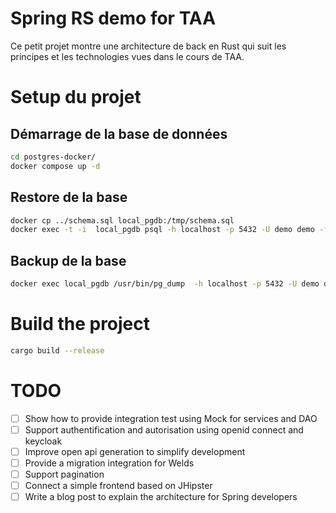 # Spring RS demo for TAA

Ce petit projet montre une architecture de back en Rust qui suit les principes et les technologies vues dans le cours de TAA. 





# Setup du projet

## Démarrage de la base de données

```bash
cd postgres-docker/
docker compose up -d 
```

## Restore de la base

```bash
docker cp ../schema.sql local_pgdb:/tmp/schema.sql
docker exec -t -i  local_pgdb psql -h localhost -p 5432 -U demo demo -f /tmp/schema.sql
```

## Backup de la base

```bash
docker exec local_pgdb /usr/bin/pg_dump  -h localhost -p 5432 -U demo demo > schema.sql
```

# Build the project

```bash
cargo build --release
```


# TODO

- [ ] Show how to provide integration test using Mock for services and DAO
- [ ] Support authentification and autorisation using openid connect and keycloak
- [ ] Improve open api generation to simplify development
- [ ] Provide a migration integration for Welds
- [ ] Support pagination
- [ ] Connect a simple frontend based on JHipster
- [ ] Write a blog post to explain the architecture for Spring developers